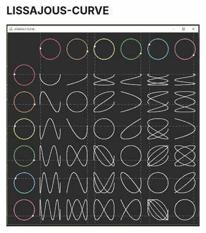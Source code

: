 # LISSAJOUS-CURVE
<img src = "https://github.com/simahero/LISSAJOUS-CURVE/blob/master/pcs/table.PNG">
